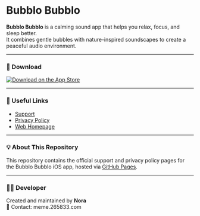 # Bubblo Bubblo

**Bubblo Bubblo** is a calming sound app that helps you relax, focus, and sleep better.  
It combines gentle bubbles with nature-inspired soundscapes to create a peaceful audio environment.

---

### 📱 Download

[![Download on the App Store](https://tools.applemediaservices.com/api/badges/download-on-the-app-store/black/en-us?size=250x83&release=true)](https://apps.apple.com/us/app/bubblo-bubblo/id6745211507)

---

### 🔗 Useful Links

- [Support](https://nora-unfound.github.io/Bubblo-Bubblo-App/SUPPORT.html)
- [Privacy Policy](https://nora-unfound.github.io/Bubblo-Bubblo-App/PRIVACY.html)
- [Web Homepage](https://nora-unfound.github.io/Bubblo-Bubblo-App/)

---

### 💡 About This Repository

This repository contains the official support and privacy policy pages for the Bubblo Bubblo iOS app, hosted via [GitHub Pages](https://pages.github.com/).

---

### 🧑‍💻 Developer

Created and maintained by **Nora**  
📧 Contact: meme.265833.com
